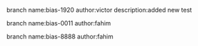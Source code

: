 branch name:bias-1920
author:victor
description:added new test

branch name:bias-0011 
author:fahim

branch name:bias-8888
author:fahim



